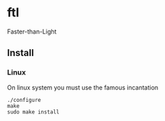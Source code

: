 # ftl
Faster-than-Light

## Install
### Linux
On linux system you must use the famous incantation
```
./configure
make
sudo make install
```
